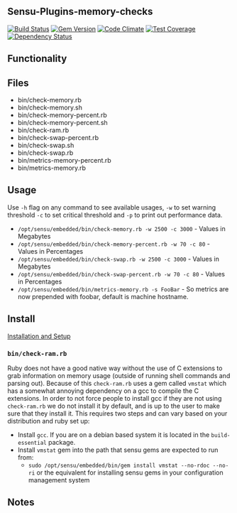 ## Sensu-Plugins-memory-checks

[![Build Status](https://travis-ci.org/sensu-plugins/sensu-plugins-memory-checks.svg?branch=master)](https://travis-ci.org/sensu-plugins/sensu-plugins-memory-checks)
[![Gem Version](https://badge.fury.io/rb/sensu-plugins-memory-checks.svg)](http://badge.fury.io/rb/sensu-plugins-memory-checks)
[![Code Climate](https://codeclimate.com/github/sensu-plugins/sensu-plugins-memory-checks/badges/gpa.svg)](https://codeclimate.com/github/sensu-plugins/sensu-plugins-memory-checks)
[![Test Coverage](https://codeclimate.com/github/sensu-plugins/sensu-plugins-memory-checks/badges/coverage.svg)](https://codeclimate.com/github/sensu-plugins/sensu-plugins-memory-checks)
[![Dependency Status](https://gemnasium.com/sensu-plugins/sensu-plugins-memory-checks.svg)](https://gemnasium.com/sensu-plugins/sensu-plugins-memory-checks)

## Functionality

## Files
 * bin/check-memory.rb
 * bin/check-memory.sh
 * bin/check-memory-percent.rb
 * bin/check-memory-percent.sh
 * bin/check-ram.rb
 * bin/check-swap-percent.rb
 * bin/check-swap.sh
 * bin/check-swap.rb
 * bin/metrics-memory-percent.rb
 * bin/metrics-memory.rb

## Usage
Use `-h` flag on any command to see available usages, `-w` to set warning threshold `-c` to set critical threshold and `-p` to print out performance data. 
 * `/opt/sensu/embedded/bin/check-memory.rb -w 2500 -c 3000`  - Values in Megabytes
 * `/opt/sensu/embedded/bin/check-memory-percent.rb -w 70 -c 80` - Values in Percentages
 * `/opt/sensu/embedded/bin/check-swap.rb -w 2500 -c 3000` - Values in Megabytes
 * `/opt/sensu/embedded/bin/check-swap-percent.rb -w 70 -c 80` - Values in Percentages
 * `/opt/sensu/embedded/bin/metrics-memory.rb -s FooBar` - So metrics are now prepended with foobar, default is machine hostname. 

## Install

[Installation and Setup](http://sensu-plugins.io/docs/installation_instructions.html)

### `bin/check-ram.rb`

Ruby does not have a good native way without the use of C extensions to grab information on memory usage (outside of running shell commands and parsing out). Because of this `check-ram.rb` uses a gem called `vmstat` which has a somewhat annoying dependency on a gcc to compile the C extensions. In order to not force people to install gcc if they are not using `check-ram.rb` we do not install it by default, and is up to the user to make sure that they install it. This requires two steps and can vary based on your distribution and ruby set up:
  * Install `gcc`. If you are on a debian based system it is located in the `build-essential` package.
  * Install `vmstat` gem into the path that sensu gems are expected to run from:
    * `sudo /opt/sensu/embedded/bin/gem install vmstat --no-rdoc --no-ri` or the equivalent for installing sensu gems in your configuration management system

## Notes
